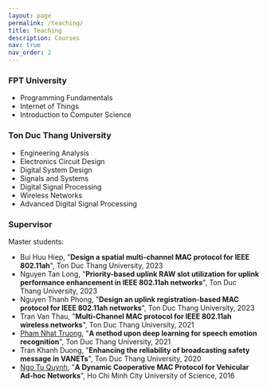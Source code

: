 ```yaml
---
layout: page
permalink: /teaching/
title: Teaching
description: Courses
nav: true
nav_order: 2
---
```


### FPT University

 * Programming Fundamentals  
 * Internet of Things  
 * Introduction to Computer Science  

### Ton Duc Thang University  
  * Engineering Analysis
  * Electronics Circuit Design 
  * Digital System Design       
  * Signals and Systems  
  * Digital Signal Processing  
  * Wireless Networks  
  * Advanced Digital Signal Processing  

### Supervisor
Master students:

* Bui Huu Hiep, "**Design a spatial multi-channel MAC protocol for IEEE 802.11ah**", Ton Duc Thang University, 2023
* Nguyen Tan Long, "**Priority-based uplink RAW slot utilization for uplink performance enhancement in IEEE 802.11ah networks**", Ton Duc Thang University, 2023
* Nguyen Thanh Phong, "**Design an uplink registration-based MAC protocol for IEEE 802.11ah networks**", Ton Duc Thang University, 2023
* Tran Van Thau, "**Multi-Channel MAC protocol for IEEE 802.11ah wireless networks**", Ton Duc Thang University, 2021
* [Pham Nhat Truong](https://nhattruongpham.github.io/), "**A method upon deep learning for speech emotion recognition**", Ton Duc Thang University, 2021
* Tran Khanh Duong, "**Enhancing the reliability of broadcasting safety message in VANETs**", Ton Duc Thang University, 2020 
* [Ngo Tu Quynh](https://scholar.google.com/citations?user=_TR3TQwAAAAJ&hl=en), "**A Dynamic Cooperative MAC Protocol for Vehicular Ad-hoc Networks**", Ho Chi Minh City University of Science, 2016 

<!-- For now, this page is assumed to be a static description of your courses. You can convert it to a collection similar to `_projects/` so that you can have a dedicated page for each course.

Organize your courses by years, topics, or universities, however you like! -->
